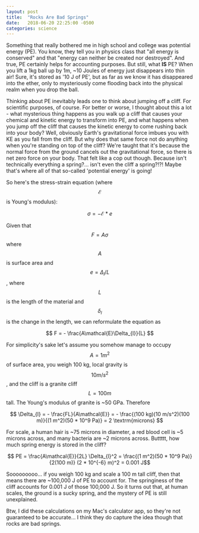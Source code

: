 ```yaml
---
layout: post
title:  "Rocks Are Bad Springs"
date:   2018-06-20 22:25:00 -0500
categories: science
---
```


Something that really bothered me in high school and college was potential energy (PE). You know, they tell you in physics class that "all energy is conserved" and that "energy can neither be created nor destroyed". And true, PE certainly helps for accounting purposes. But still, what **IS** PE? When you lift a 1kg ball up by 1m, ~10 Joules of energy just disappears into thin air! Sure, it's stored as '10 J of PE', but as far as we know it has disappeared into the ether, only to mysteriously come flooding back into the physical realm when you drop the ball.

Thinking about PE inevitably leads one to think about jumping off a cliff. For scientific purposes, of course. For better or worse, I thought about this a lot - what mysterious thing happens as you walk up a cliff that causes your chemical and kinetic energy to transform into PE, and what happens when you jump off the cliff that causes the kinetic energy to come rushing back into your body? Well, obviously Earth's gravitational force imbues you with KE as you fall from the cliff. But why does that same force not do anything when you're standing on top of the cliff? We're taught that it's because the normal force from the ground cancels out the gravitational force, so there is net zero force on your body. That felt like a cop out though. Because isn't technically everything a spring?... isn't even the cliff a spring?!?! Maybe that's where all of that so-called 'potential energy' is going!

So here's the stress-strain equation (where $$\mathcal{E}$$ is Young's modulus):

$$ \sigma = - \mathcal{E} * e $$

Given that $$ F = A\sigma $$ where $$A$$ is surface area and $$e = \Delta_{l}/L$$, where $$L$$ is the length of the material and $$\delta_l$$ is the change in the length, we can reformulate the equation as

$$ F = - \frac{A\mathcal{E}\Delta_{l}}{L} $$

For simplicity's sake let's assume you somehow manage to occupy $$A = 1 m^2$$ of surface area, you weigh 100 kg, local gravity is $$10 m/s^2$$, and the cliff is a granite cliff $$ L = 100 m $$ tall. The Young's modulus of granite is ~50 GPa. Therefore

$$ \Delta_{l} = - \frac{FL}{A\mathcal{E}} = - \frac{(100 kg)(10 m/s^2)(100 m)}{(1 m^2)(50 * 10^9 Pa)} = 2 \textrm{microns} $$

For scale, a human hair is ~75 microns in diameter, a red blood cell is ~5 microns across, and many bacteria are ~2 microns across. Buttttt, how much spring energy is stored in the cliff?

$$ PE = \frac{A\mathcal{E}}{2L} \Delta_{l}^2 = \frac{(1 m^2)(50 * 10^9 Pa)}{2(100 m)} (2 * 10^{-6} m)^2 = 0.001 J$$

Sooooooooo... if you weigh 100 kg and scale a 100 m tall cliff, then that means there are ~100,000 J of PE to account for. The springiness of the cliff accounts for 0.001 J of those 100,000 J. So it turns out that, at human scales, the ground is a sucky spring, and the mystery of PE is still unexplained.

Btw, I did these calculations on my Mac's calculator app, so they're not guaranteed to be accurate... I think they do capture the idea though that rocks are bad springs.